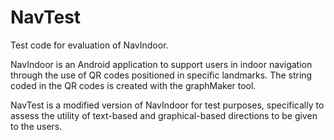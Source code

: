 # NavTest
Test code for evaluation of NavIndoor.

NavIndoor is an Android application to support users in indoor navigation through the use of QR codes positioned in specific landmarks.
The string coded in the QR codes is created with the graphMaker tool.

NavTest is a modified version of NavIndoor for test purposes, specifically to assess the utility of text-based and graphical-based directions to be given to the users.
